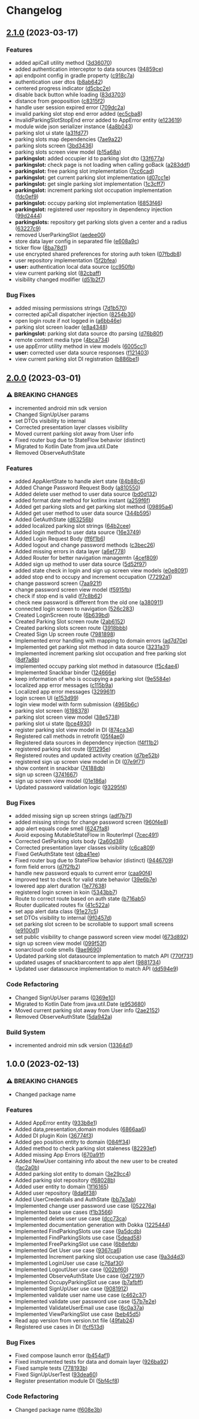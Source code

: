 # Changelog

## [2.1.0](https://github.com/GZaccaroni/smart-parking-frontend/compare/v2.0.0...v2.1.0) (2023-03-17)


### Features

* added apiCall utility method ([3d36070](https://github.com/GZaccaroni/smart-parking-frontend/commit/3d3607003e434540aa8cf107410f9df5dcf5518a))
* added authentication interceptor to data sources ([94859ce](https://github.com/GZaccaroni/smart-parking-frontend/commit/94859ce3a34a2ccc4edf988a06ab030d173ee965))
* api endpoint config in gradle property ([c918c7a](https://github.com/GZaccaroni/smart-parking-frontend/commit/c918c7a9064e8be20c91870c4620605906b57664))
* authentication user dtos ([b8ab642](https://github.com/GZaccaroni/smart-parking-frontend/commit/b8ab642842dec28929c142c8a325bb1df67503a0))
* centered progress indicator ([d5cbc2e](https://github.com/GZaccaroni/smart-parking-frontend/commit/d5cbc2eb4cafc802d986ab0c5d609d0c8b1533fa))
* disable back button while loading ([83d3703](https://github.com/GZaccaroni/smart-parking-frontend/commit/83d370325eff4a46061dc382f0e2f081cfef2aa8))
* distance from geoposition ([c8315f2](https://github.com/GZaccaroni/smart-parking-frontend/commit/c8315f25199fed110cfba87be8c87bb93bac5977))
* handle user session expired error ([709dc2a](https://github.com/GZaccaroni/smart-parking-frontend/commit/709dc2a2c9e13034a5fe492e7a8386f84ea2cfb4))
* invalid parking slot stop end error added ([ec5cba8](https://github.com/GZaccaroni/smart-parking-frontend/commit/ec5cba8e0bb1eecd691292d9d817a1add3d13619))
* InvalidParkingSlotStopEnd error added to AppError entity ([e123619](https://github.com/GZaccaroni/smart-parking-frontend/commit/e1236194629b34a303600c17ecb2a7e51397caec))
* module wide json serializer instance ([4a8b043](https://github.com/GZaccaroni/smart-parking-frontend/commit/4a8b043d4ffaaf17cd5bc65be9cc9866ad750287))
* parking slot ui state ([a31fd77](https://github.com/GZaccaroni/smart-parking-frontend/commit/a31fd77deba1628d2b16687ca4d6b32995b0abf2))
* parking slots map dependencies ([7ae9a22](https://github.com/GZaccaroni/smart-parking-frontend/commit/7ae9a22fc8809c160496d61b23d4bfa155669b60))
* parking slots screen ([3bd3436](https://github.com/GZaccaroni/smart-parking-frontend/commit/3bd3436061b3f8b71aa41e5eb245f6b6ebaddc55))
* parking slots screen view model ([b15a68a](https://github.com/GZaccaroni/smart-parking-frontend/commit/b15a68a5d3269492d8eb87c70ae841f2cd010a9d))
* **parkingslot:** added occupier id to parking slot dto ([33f677a](https://github.com/GZaccaroni/smart-parking-frontend/commit/33f677ac73c2414d2de99252cb99570c52277520))
* **parkingslot:** check page is not loading when calling goBack ([a283ddf](https://github.com/GZaccaroni/smart-parking-frontend/commit/a283ddfbea2495e356d28ee7c0a7cc51b4a64c7a))
* **parkingslot:** free parking slot implementation ([7cc6cad](https://github.com/GZaccaroni/smart-parking-frontend/commit/7cc6cadd301d227c95babe3e60084763abc563c0))
* **parkingslot:** get current parking slot implementation ([d07cc1e](https://github.com/GZaccaroni/smart-parking-frontend/commit/d07cc1ef723e63f355d724a17424d453969cb4a4))
* **parkingslot:** get single parking slot implementation ([1c3cff7](https://github.com/GZaccaroni/smart-parking-frontend/commit/1c3cff71cc8847770b5f2946bd1b48cee9d22ae1))
* **parkingslot:** increment parking slot occupation implementation ([fdc0ef9](https://github.com/GZaccaroni/smart-parking-frontend/commit/fdc0ef950a119ef166efb8c0f5b518171d427d83))
* **parkingslot:** occupy parking slot implementation ([6853f46](https://github.com/GZaccaroni/smart-parking-frontend/commit/6853f46828190cde3d1cddff240d37f8f0b4f5ba))
* **parkingslot:** registered user repository in dependency injection ([99d2444](https://github.com/GZaccaroni/smart-parking-frontend/commit/99d244422c770d9edb34f00292a742401837cbb7))
* **parkingslots:** repository get parking slots given a center and a radius ([63227c9](https://github.com/GZaccaroni/smart-parking-frontend/commit/63227c923ec056c7a003048d01ee3a7338a033ea))
* removed UserParkingSlot ([aedee00](https://github.com/GZaccaroni/smart-parking-frontend/commit/aedee00be99fc57df608af4b4a05ba052854a524))
* store data layer config in separated file ([e608a9c](https://github.com/GZaccaroni/smart-parking-frontend/commit/e608a9cbfb2e8262e46a5a74667834b553a58dc0))
* ticker flow ([8ba78d1](https://github.com/GZaccaroni/smart-parking-frontend/commit/8ba78d169862228b47d18513addfcbe16a5c9cbd))
* use encrypted shared preferences for storing auth token ([07fbdb8](https://github.com/GZaccaroni/smart-parking-frontend/commit/07fbdb8ae75a6f70efb3ea04d5794ff9646c0b95))
* user repository implementation ([5f2bfea](https://github.com/GZaccaroni/smart-parking-frontend/commit/5f2bfeafefb176fd684438517c336afe5ea6f8ed))
* **user:** authentication local data source ([cc950fb](https://github.com/GZaccaroni/smart-parking-frontend/commit/cc950fb7178988ff061781b766130d08c28e8922))
* view current parking slot ([82cbaff](https://github.com/GZaccaroni/smart-parking-frontend/commit/82cbaffa35579649374aa204f69d5928637edf79))
* visibility changed modifier ([d51b2f7](https://github.com/GZaccaroni/smart-parking-frontend/commit/d51b2f7da65ac1382bd9a5114cf53bd5dea9cbd5))


### Bug Fixes

* added missing permissions strings ([7d1b570](https://github.com/GZaccaroni/smart-parking-frontend/commit/7d1b570679fdd6598973e60cc89ebf2610db356a))
* corrected apiCall dispatcher injection ([8254b30](https://github.com/GZaccaroni/smart-parking-frontend/commit/8254b30c75657492d38e56e36adb50905b59e1be))
* open login route if not logged in ([a6bb46e](https://github.com/GZaccaroni/smart-parking-frontend/commit/a6bb46e5ad3b8edc78d7197c3c08de0608149087))
* parking slot screen loader ([e8a4348](https://github.com/GZaccaroni/smart-parking-frontend/commit/e8a434876abb68cf94c5bec5c851e35ae050fc6d))
* **parkingslot:** parking slot data source dto parsing ([d76b80f](https://github.com/GZaccaroni/smart-parking-frontend/commit/d76b80f91ff9800557bfc6b85f8ff98479676cc4))
* remote content media type ([4bca734](https://github.com/GZaccaroni/smart-parking-frontend/commit/4bca734a00f83430471be4dc6187529723d94dd9))
* use appError utility method in view models ([6005cc1](https://github.com/GZaccaroni/smart-parking-frontend/commit/6005cc16ea4166a0dfb8c5b4439419ba3be5e0ef))
* **user:** corrected user data source responses ([f121403](https://github.com/GZaccaroni/smart-parking-frontend/commit/f1214034a2f198b2773448ef74b83e68fabc0730))
* view current parking slot DI registration ([b886be1](https://github.com/GZaccaroni/smart-parking-frontend/commit/b886be1d65ff3fae9f39e8663a05d6a0ca1c5d00))

## [2.0.0](https://github.com/GZaccaroni/smart-parking-frontend/compare/v1.0.0...v2.0.0) (2023-03-01)


### ⚠ BREAKING CHANGES

* incremented android min sdk version
* Changed SignUpUser params
* set DTOs visibility to internal
* Corrected presentation layer classes visibility
* Moved current parking slot away from User info
* Fixed router bug due to StateFlow behavior (distinct)
* Migrated to Kotlin Date from java.util.Date
* Removed ObserveAuthState

### Features

* added AppAlertState to handle alert state ([84b88c6](https://github.com/GZaccaroni/smart-parking-frontend/commit/84b88c6123113ddae37c0c2cfe9f3a1f68b8712c))
* Added Change Password Request Body ([a810550](https://github.com/GZaccaroni/smart-parking-frontend/commit/a810550b34e1656debdbc8f2595c482affdeff68))
* Added delete user method to user data source ([bd0d132](https://github.com/GZaccaroni/smart-parking-frontend/commit/bd0d1328daac53ebda0c6c2ed596bc40c4f59d47))
* added format date method for kotlinx instant ([a259f6f](https://github.com/GZaccaroni/smart-parking-frontend/commit/a259f6f64a9daa714b76ebaeb4b525b18c67720d))
* Added get parking slots and get parking slot method ([09895a4](https://github.com/GZaccaroni/smart-parking-frontend/commit/09895a49213dab54ac09d8b5282afe0ad4067885))
* Added get user method to user data source ([344b595](https://github.com/GZaccaroni/smart-parking-frontend/commit/344b5952d0da479894aa8fc7f71b75326ae75c95))
* Added GetAuthState ([d63256b](https://github.com/GZaccaroni/smart-parking-frontend/commit/d63256b5e0506dde8c78b7391b91a243f9bafa4a))
* added localized parking slot strings ([64b2cee](https://github.com/GZaccaroni/smart-parking-frontend/commit/64b2ceec32f06f726bdf8d6d47247a888a2e6647))
* Added login method to user data source ([16e3749](https://github.com/GZaccaroni/smart-parking-frontend/commit/16e374926e1b35949dabe34116c02b2ca59b9581))
* Added Login Request Body ([ff6f1b6](https://github.com/GZaccaroni/smart-parking-frontend/commit/ff6f1b64bd97f106cae997e7b87e820f4c351e2d))
* Added logout and change password methods ([c3bec26](https://github.com/GZaccaroni/smart-parking-frontend/commit/c3bec26092be696212069683f08d6cb7c8c73a52))
* Added missing errors in data layer ([a6ef778](https://github.com/GZaccaroni/smart-parking-frontend/commit/a6ef7781be22fe84eaf89c7a68e71c08dc6ef780))
* Added Router for better navigation managemtn ([4cef809](https://github.com/GZaccaroni/smart-parking-frontend/commit/4cef8094b33c06e6e1708e23cbe978eeece04335))
* Added sign up method to user data source ([5d52f97](https://github.com/GZaccaroni/smart-parking-frontend/commit/5d52f977f262bcddb644888c1980b40fb8e39dc0))
* added state check in login and sign up screen view models ([e0e8091](https://github.com/GZaccaroni/smart-parking-frontend/commit/e0e809176b34ff74def2b826022ce2cdc7a8bdef))
* added stop end to occupy and increment occupation ([77292a1](https://github.com/GZaccaroni/smart-parking-frontend/commit/77292a19dc0d9e05ab27b5ef7adfc4a5fc4f928f))
* change password screen ([7aa921f](https://github.com/GZaccaroni/smart-parking-frontend/commit/7aa921fc5a405015c3aef8ac2b2b9505f38510f5))
* change password screen view model ([f5915fb](https://github.com/GZaccaroni/smart-parking-frontend/commit/f5915fb791277fdf67bf43d2497eabc1b881f07f))
* check if stop end is valid ([f7c8b62](https://github.com/GZaccaroni/smart-parking-frontend/commit/f7c8b62baeb37154571e25dd4283efa68496a430))
* check new password is different from the old one ([a380911](https://github.com/GZaccaroni/smart-parking-frontend/commit/a3809112f664b76b2202466d18f23646931d759d))
* connected login screen to navigation ([526c283](https://github.com/GZaccaroni/smart-parking-frontend/commit/526c283738c1ef1535ff50370c07faa98e980215))
* Created LoginScreen route ([6b639bd](https://github.com/GZaccaroni/smart-parking-frontend/commit/6b639bdcbb13404275d10b08adeb917dffd1ee2e))
* Created Parking Slot screen route ([2ab6152](https://github.com/GZaccaroni/smart-parking-frontend/commit/2ab61527459feba66b8569dd4f2ba2b147e99291))
* Created parking slots screen route ([3918bbb](https://github.com/GZaccaroni/smart-parking-frontend/commit/3918bbba344125362f352b1467c233f729ca2f47))
* Created Sign Up screen route ([7981898](https://github.com/GZaccaroni/smart-parking-frontend/commit/798189869cf57777fb4f538acac48813ce6ebf1d))
* Implemented error handling with mapping to domain errors ([ad7d70e](https://github.com/GZaccaroni/smart-parking-frontend/commit/ad7d70e1f512d0e9dd3ddef8895bf7a16446e6ae))
* Implemented get parking slot method in data source ([3231a31](https://github.com/GZaccaroni/smart-parking-frontend/commit/3231a319f4e6d54039d19aa2a125f10782bb641d))
* Implemented increment parking slot occupation and  free parking slot ([8df7a8b](https://github.com/GZaccaroni/smart-parking-frontend/commit/8df7a8bbbab0fa70f5b0e5493edd9f13edf1969e))
* implemented occupy parking slot method in datasource ([f5c4ae4](https://github.com/GZaccaroni/smart-parking-frontend/commit/f5c4ae4a82b772a7065bd8fc0e9c020bc9d10559))
* Implemented Snackbar binder ([124666e](https://github.com/GZaccaroni/smart-parking-frontend/commit/124666ed5f8234387fc95e8ded4aec6a13f19e5d))
* keep information of who is occupying a parking slot ([9e5584e](https://github.com/GZaccaroni/smart-parking-frontend/commit/9e5584e7c64496a2d0c60cbf0b989e9e9c0927fa))
* localized app error messages ([c115b9a](https://github.com/GZaccaroni/smart-parking-frontend/commit/c115b9a3072144968b4d04b264bfcc69ea69015a))
* Localized app error messages ([329961f](https://github.com/GZaccaroni/smart-parking-frontend/commit/329961fd2a10d7e78dd46bb6fdc1112f9a14c451))
* login screen UI ([e153d99](https://github.com/GZaccaroni/smart-parking-frontend/commit/e153d99775c61d2628712596f1b41826acf0c016))
* login view model with form submission ([4965b6c](https://github.com/GZaccaroni/smart-parking-frontend/commit/4965b6c998995809ac53ea4449c980115414fad3))
* parking slot screen ([6198378](https://github.com/GZaccaroni/smart-parking-frontend/commit/6198378e4be4227b4a98b84da0316512ac91e648))
* parking slot screen view model ([38e5738](https://github.com/GZaccaroni/smart-parking-frontend/commit/38e57382844c9191fb913f5dd09eb27bc5462474))
* parking slot ui state ([bce4930](https://github.com/GZaccaroni/smart-parking-frontend/commit/bce49305cd95bd5ced9a011ec79f499a00da5185))
* register parking slot view model in DI ([874ca34](https://github.com/GZaccaroni/smart-parking-frontend/commit/874ca3409b6c7a7f6683ec8a613e05e12218469a))
* Registered call methods in retrofit ([05f4ae0](https://github.com/GZaccaroni/smart-parking-frontend/commit/05f4ae07ea3f9e3ce857f1eb1f08fe2425f79d90))
* Registered data sources in dependency injection ([f4f11b2](https://github.com/GZaccaroni/smart-parking-frontend/commit/f4f11b2faea0a940bb6001e8ef749755a8f8e529))
* registered parking slot route ([911295e](https://github.com/GZaccaroni/smart-parking-frontend/commit/911295e0c0f3d4c8f1362a107d8a2475c10d1367))
* Registered routes and updated activity creation ([d7be52b](https://github.com/GZaccaroni/smart-parking-frontend/commit/d7be52b2473c0d44c37d9ffee71dd413dfda64c7))
* registered sign up screen view model in DI ([07e9f71](https://github.com/GZaccaroni/smart-parking-frontend/commit/07e9f71ea1853082dc66cac5fbd16b190cb953c8))
* show content in snackbar ([74188db](https://github.com/GZaccaroni/smart-parking-frontend/commit/74188db8b9fd3150208e8dea37ca549b443b40d7))
* sign up screen ([3741667](https://github.com/GZaccaroni/smart-parking-frontend/commit/37416674ab1a9ccdd79e63f6c720109de8270cb5))
* sign up screen view model ([01e186a](https://github.com/GZaccaroni/smart-parking-frontend/commit/01e186a30d92be1fc5d69144ead7a27b4fc49ac8))
* Updated password validation logic ([93295f4](https://github.com/GZaccaroni/smart-parking-frontend/commit/93295f43f8318bdac74ca6a64f51a025f1a5979f))


### Bug Fixes

* added missing sign up screen strings ([adf7b71](https://github.com/GZaccaroni/smart-parking-frontend/commit/adf7b719d786995121d0c5211c3b4e8baa6104d4))
* added missing strings for change password screen ([960f4e8](https://github.com/GZaccaroni/smart-parking-frontend/commit/960f4e8c34ac21565108bc08bbd5944b448b72be))
* app alert equals code smell ([6247fa8](https://github.com/GZaccaroni/smart-parking-frontend/commit/6247fa8272f9178427ca33941db78881a439e48d))
* Avoid exposing MutableStateFlow in RouterImpl ([7cec491](https://github.com/GZaccaroni/smart-parking-frontend/commit/7cec491149924e88578069d56f88cf5beba7e1c0))
* Corrected GetParking slots body ([2a60d38](https://github.com/GZaccaroni/smart-parking-frontend/commit/2a60d38efb0752c721f8d8de72803d1f4b8e78d9))
* Corrected presentation layer classes visibility ([c6ca809](https://github.com/GZaccaroni/smart-parking-frontend/commit/c6ca8091d2996db63f8191b27f2125593d6d2b27))
* Fixed GetAuthState test ([dba41ee](https://github.com/GZaccaroni/smart-parking-frontend/commit/dba41ee81682f38528714ff027617b27949e676b))
* Fixed router bug due to StateFlow behavior (distinct) ([9446709](https://github.com/GZaccaroni/smart-parking-frontend/commit/9446709d9c3efc0aebb6f1911fea941c452cd227))
* form field errors ([d7f2fb2](https://github.com/GZaccaroni/smart-parking-frontend/commit/d7f2fb2afd121d1b14c826bea3708a042aa59667))
* handle new password equals to current error ([caa90f4](https://github.com/GZaccaroni/smart-parking-frontend/commit/caa90f439df47182e66fd40df3cbb8948c39c0ac))
* improved test to check for valid state behavior ([39e6b7e](https://github.com/GZaccaroni/smart-parking-frontend/commit/39e6b7ecfff93e5c2afee3b06cc0de5928e6f282))
* lowered app alert duration ([1e77638](https://github.com/GZaccaroni/smart-parking-frontend/commit/1e776389d3b012a9a6dd904c6f7f851a41342c9d))
* registered login screen in koin ([5343bb7](https://github.com/GZaccaroni/smart-parking-frontend/commit/5343bb73c3da59a298ea5bd753a74291a242294c))
* Route to correct route based on auth state ([b716ab5](https://github.com/GZaccaroni/smart-parking-frontend/commit/b716ab57d843e46d5d8435c0de3d525b84edd351))
* Router duplicated routes fix ([41c522a](https://github.com/GZaccaroni/smart-parking-frontend/commit/41c522ad8102d269889a2ffb253eda19caa34519))
* set app alert data class ([91e27c5](https://github.com/GZaccaroni/smart-parking-frontend/commit/91e27c5a117f857481e6c10eda019e2c032a166a))
* set DTOs visibility to internal ([9f0457d](https://github.com/GZaccaroni/smart-parking-frontend/commit/9f0457ddcd53c93d1680d1f1c1c4c4dc0273b68a))
* set parking slot screen to be scrollable to support small screens ([e9100d1](https://github.com/GZaccaroni/smart-parking-frontend/commit/e9100d124a5dc8c08d3af9666c812aaec53ab8e1))
* set public visibility to change password screen view model ([673d892](https://github.com/GZaccaroni/smart-parking-frontend/commit/673d892271bdf320d30c7a416a31ff41899f0bfd))
* sign up screen view model ([099f53f](https://github.com/GZaccaroni/smart-parking-frontend/commit/099f53f38931abeb4c9d571253bdd3d4d9ec5fb9))
* sonarcloud code smells ([9ae9690](https://github.com/GZaccaroni/smart-parking-frontend/commit/9ae9690c817a52d388f95bd4cf047fccb4de9857))
* Updated parking slot datasource implementation to match API ([770f731](https://github.com/GZaccaroni/smart-parking-frontend/commit/770f731d90ae00fc0c2d506cfc22e0158d061b17))
* updated usages of snackbarcontent to app alert ([9881734](https://github.com/GZaccaroni/smart-parking-frontend/commit/98817349e14faeae1b8eb36b421045f4ed346cf1))
* Updated user datasource implementation to match API ([dd594e9](https://github.com/GZaccaroni/smart-parking-frontend/commit/dd594e9acb0b0c61af1228c9326a8a0df3b0c59e))


### Code Refactoring

* Changed SignUpUser params ([0369e10](https://github.com/GZaccaroni/smart-parking-frontend/commit/0369e10625cb77cbabe00763717f506f3016a695))
* Migrated to Kotlin Date from java.util.Date ([e953680](https://github.com/GZaccaroni/smart-parking-frontend/commit/e953680fd62b6f92d4bde99a45a36231b2af9e60))
* Moved current parking slot away from User info ([2ae2152](https://github.com/GZaccaroni/smart-parking-frontend/commit/2ae2152046bb7f75cec224dfd3b526711e6c55a1))
* Removed ObserveAuthState ([5da942a](https://github.com/GZaccaroni/smart-parking-frontend/commit/5da942af5e1bce9266415510631dc4fba558130f))


### Build System

* incremented android min sdk version ([13364d1](https://github.com/GZaccaroni/smart-parking-frontend/commit/13364d1cfa67d5e23cea6f881867c751d844d24d))

## 1.0.0 (2023-02-13)


### ⚠ BREAKING CHANGES

* Changed package name

### Features

* Added AppError entity ([933b8e1](https://github.com/GZaccaroni/smart-parking-frontend/commit/933b8e1bf227d7ea6ee91eed33d9b60fbb42adfe))
* Added data,presentation,domain modules ([6866aa6](https://github.com/GZaccaroni/smart-parking-frontend/commit/6866aa6217c0c3cecbe493baadb6871e80c7e744))
* Added DI plugin Koin ([36774f3](https://github.com/GZaccaroni/smart-parking-frontend/commit/36774f385f1f8b755f2f07f5a12a4dbdbe038440))
* Added geo position entity to domain ([084ff34](https://github.com/GZaccaroni/smart-parking-frontend/commit/084ff34df8751b48e4fe1f05630c21fd12f17899))
* Added method to check parking slot staleness ([82293ef](https://github.com/GZaccaroni/smart-parking-frontend/commit/82293ef4e09d19f36835e23e48b389c4c478db47))
* Added missing App Errors ([670a91f](https://github.com/GZaccaroni/smart-parking-frontend/commit/670a91f9980b6ed190a4760c556e225fb1c967ea))
* Added NewUser containing info about the new user to be created ([fac2a0b](https://github.com/GZaccaroni/smart-parking-frontend/commit/fac2a0b6b8a7f967119bde36e730fe6ac6acc060))
* Added parking slot entity to domain ([3e29cc4](https://github.com/GZaccaroni/smart-parking-frontend/commit/3e29cc4313a4663da40af189598f20e3434c2fd7))
* Added parking slot repository ([f68028b](https://github.com/GZaccaroni/smart-parking-frontend/commit/f68028bde7b7af907458f00a753dac3eecc0b692))
* Added user entity to domain ([1f16165](https://github.com/GZaccaroni/smart-parking-frontend/commit/1f161650a01784c3695d64fd5a3bf925e702eee7))
* Added user repository ([8da6f38](https://github.com/GZaccaroni/smart-parking-frontend/commit/8da6f38e5118f878612943fae468868b0fa06b4f))
* Added UserCredentials and AuthState ([bb7a3ab](https://github.com/GZaccaroni/smart-parking-frontend/commit/bb7a3abf6981418fe7b0d83ae544184c2e1a76d1))
* Implemented  change user password use case ([052276a](https://github.com/GZaccaroni/smart-parking-frontend/commit/052276a3fcad986c6a8d904c55d6c3cbc3d7cabf))
* Implemented base use cases ([f1b3566](https://github.com/GZaccaroni/smart-parking-frontend/commit/f1b35667a3ca93e61885fe7608095aa4e623ef47))
* Implemented delete user use case ([dcc73ca](https://github.com/GZaccaroni/smart-parking-frontend/commit/dcc73caa1ad739de5369703092ca75d99eb903ad))
* Implemented documentation generation with Dokka ([1225444](https://github.com/GZaccaroni/smart-parking-frontend/commit/1225444d5519ae44d29cd75a9668ed57a7ba5e8f))
* Implemented FindParkingSlots use case ([9a5dcdb](https://github.com/GZaccaroni/smart-parking-frontend/commit/9a5dcdbd5aef2d80d397b618ecbb9523380644cc))
* Implemented FindParkingSlots use case ([5dead58](https://github.com/GZaccaroni/smart-parking-frontend/commit/5dead5834a31c47fcf42a007016f081e51fddf35))
* Implemented FreeParkingSlot use case ([6b8efdb](https://github.com/GZaccaroni/smart-parking-frontend/commit/6b8efdb819a691b86b2be4b4f576a1959c79dc05))
* Implemented Get User use case ([9367ca6](https://github.com/GZaccaroni/smart-parking-frontend/commit/9367ca694577934ae72f693da7d9b595a37a6484))
* Implemented Increment parking slot occupation use case ([9a3d4d3](https://github.com/GZaccaroni/smart-parking-frontend/commit/9a3d4d3e822fcd4f44725de0812a93063a0aa39a))
* Implemented LoginUser use case ([c76af30](https://github.com/GZaccaroni/smart-parking-frontend/commit/c76af30aa289db8f94474ea946dd5bb647147a45))
* Implemented LogoutUser use case ([002bf60](https://github.com/GZaccaroni/smart-parking-frontend/commit/002bf6070e2fc9518b1ba3347b8a6f673f1f9e01))
* Implemented ObserveAuthState Use case ([0d72197](https://github.com/GZaccaroni/smart-parking-frontend/commit/0d721976bb03375ccb2df497eaf1dc5ccecaa124))
* Implemented OccupyParkingSlot use case ([b7afbff](https://github.com/GZaccaroni/smart-parking-frontend/commit/b7afbff63124f8390f934608f67a0b7437905bc0))
* Implemented SignUpUser use case ([9081912](https://github.com/GZaccaroni/smart-parking-frontend/commit/9081912c78f9a7895e881a654a45579372b5f10a))
* Implemented validate user name use case ([c462c37](https://github.com/GZaccaroni/smart-parking-frontend/commit/c462c379fe99aa5aff67046919970cf4ae246894))
* Implemented validate user password use case ([57b7e2e](https://github.com/GZaccaroni/smart-parking-frontend/commit/57b7e2e56cead9f003769ef1ac32a091654182df))
* Implemented ValidateUserEmail use case ([6c0a37a](https://github.com/GZaccaroni/smart-parking-frontend/commit/6c0a37ab173ecb80cabfba6ec02eb18c8fd608cb))
* Implemented ViewParkingSlot use case ([beb45d5](https://github.com/GZaccaroni/smart-parking-frontend/commit/beb45d52325c444d69d62e21d59f41cf1b47bfe1))
* Read app version from version.txt file ([49fab24](https://github.com/GZaccaroni/smart-parking-frontend/commit/49fab2428b4428a85b778e039c12436917883aa1))
* Registered use cases in DI ([fcf513d](https://github.com/GZaccaroni/smart-parking-frontend/commit/fcf513d0b660903a757a217f9019c45d22f529c6))


### Bug Fixes

* Fixed compose launch error ([b454af1](https://github.com/GZaccaroni/smart-parking-frontend/commit/b454af14aebbef6638551a4b27a588fa8077fed3))
* Fixed instrumented tests for data and domain layer ([926ba92](https://github.com/GZaccaroni/smart-parking-frontend/commit/926ba928c0f9ca8dc5b9319a0345903f05c0bf16))
* Fixed sample tests ([778193b](https://github.com/GZaccaroni/smart-parking-frontend/commit/778193b4e416a76421490c74c4932100f1ecb188))
* Fixed SignUpUserTest ([93dea60](https://github.com/GZaccaroni/smart-parking-frontend/commit/93dea6029d7c6a69553390377239c16b933f463a))
* Register presentation module DI ([5bf4cf8](https://github.com/GZaccaroni/smart-parking-frontend/commit/5bf4cf89e664de9bf1bd5083e08c0bd0aa9c8443))


### Code Refactoring

* Changed package name ([f608e3b](https://github.com/GZaccaroni/smart-parking-frontend/commit/f608e3b6e904d15e6c6b0afd56516616a3b5d5dc))
